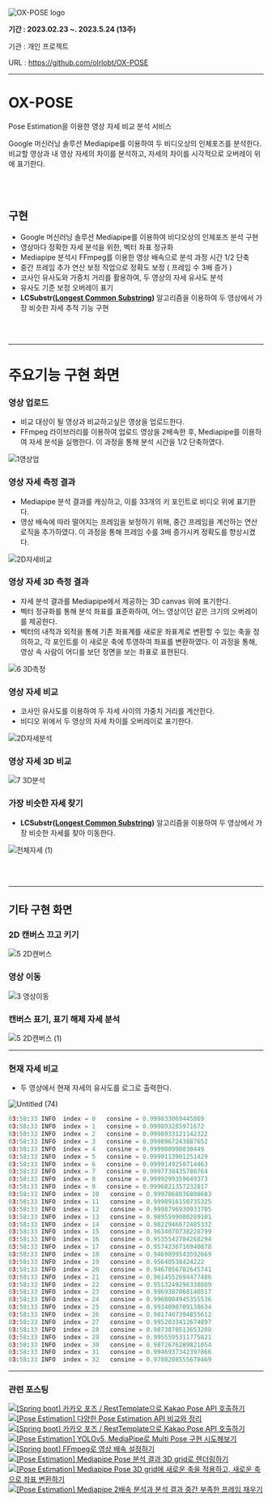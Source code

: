 ![OX-POSE logo](https://github.com/olrlobt/OX-POSE/assets/99643732/ce2d57e8-23ee-46a3-b87f-94b8f6403d68)


**기간 : 2023.02.23 ~. 2023.5.24 (13주)**

기관 : 개인 프로젝트

URL : https://github.com/olrlobt/OX-POSE

---

# **OX-POSE**

Pose Estimation을 이용한 영상 자세 비교 분석 서비스

Google 머신러닝 솔루션 Mediapipe를 이용하여 두 비디오상의 인체포즈를 분석한다. 비교할 영상과 내 영상 자세의 차이를 분석하고, 자세의 차이를 시각적으로 오버레이 위에 표기한다. 

<br><br>

## 구현

- Google 머신러닝 솔루션 Mediapipe를 이용하여 비디오상의 인체포즈 분석 구현
- 영상마다 정확한 자세 분석을 위한, 벡터 좌표 정규화
- Mediapipe 분석시 FFmpeg를 이용한 영상 배속으로 분석 과정 시간 1/2 단축
- 중간 프레임 추가 연산 보정 작업으로 정확도 보정 ( 프레임 수 3배 증가 )
- 코사인 유사도와 가중치 거리를 활용하여, 두 영상의 자세 유사도 분석
- 유사도 기준 보정 오버레이 표기
- **LCSubstr([Longest Common Substring](https://www.geeksforgeeks.org/longest-common-substring-dp-29/))** 알고리즘을 이용하여 두 영상에서 가장 비슷한 자세 추적 기능 구현

<br><br>

---

# 주요기능 구현 화면

### 영상 업로드

- 비교 대상이 될 영상과 비교하고싶은 영상을 업로드한다.
- FFmpeg 라이브러리를 이용하여 업로드 영상을 2배속한 후, Mediapipe를 이용하여 자세 분석을 실행한다. 이 과정을 통해 분석 시간을 1/2 단축하였다.

![1영상업](https://github.com/olrlobt/OX-POSE/assets/99643732/2a0d68c0-aa80-498b-b97b-ed0f86395918)


### 영상 자세 측정 결과

- Mediapipe 분석 결과를 캐싱하고, 이를 33개의 키 포인트로 비디오 위에 표기한다.
- 영상 배속에 따라 떨어지는 프레임을 보정하기 위해, 중간 프레임을 계산하는 연산 로직을 추가하였다. 이 과정을 통해 프레임 수를 3배 증가시켜 정확도를 향상시켰다.

![2D자세비교](https://github.com/olrlobt/OX-POSE/assets/99643732/53f84b5c-8039-4e91-9da1-bf76dd3e658f)


### 영상 자세 3D 측정 결과

- 자세 분석 결과를 Mediapipe에서 제공하는 3D canvas 위에 표기한다.
- 벡터 정규화를 통해 분석 좌표를 표준화하여, 어느 영상이던 같은 크기의 오버레이를 제공한다.
- 벡터의 내적과 외적을 통해 기존 좌표계를 새로운 좌표계로 변환할 수 있는 축을 정의하고, 각 포인트를 이 새로운 축에 투영하여 좌표를 변환하였다. 이 과정을 통해, 영상 속 사람이 어디를 보던 정면을 보는 좌표로 표현된다.

![6 3D측정](https://github.com/olrlobt/OX-POSE/assets/99643732/0126488c-64fe-4707-b651-7489bc8de6e8)


### 영상 자세 비교

- 코사인 유사도를 이용하여  두 자세 사이의 가중치 거리를 계산한다.
- 비디오 위에서 두 영상의 자세 차이를 오버레이로 표기한다.

![2D자세분석](https://github.com/olrlobt/OX-POSE/assets/99643732/8208428e-90b0-43f3-bfa2-502fe22db2c4)


### 영상 자세 3D 비교

![7 3D분석](https://github.com/olrlobt/OX-POSE/assets/99643732/d62c811a-d0b3-4830-b9fc-0f935721173f)


### 가장 비슷한 자세 찾기

- **LCSubstr([Longest Common Substring](https://www.geeksforgeeks.org/longest-common-substring-dp-29/))** 알고리즘을 이용하여 두 영상에서 가장 비슷한 자세를 찾아 이동한다.

![전체자세 (1)](https://github.com/olrlobt/OX-POSE/assets/99643732/b91e5efa-d418-46a0-a81d-a842fa9a1d95)


<br><br>

---

## 기타 구현 화면

### 2D 캔버스 끄고 키기

![5 2D캔버스](https://github.com/olrlobt/OX-POSE/assets/99643732/0ab6a37f-0c97-4cb2-9ae5-0c8c3436957b)


### 영상 이동

![3 영상이동](https://github.com/olrlobt/OX-POSE/assets/99643732/7909fcd7-cadb-437e-9875-8e8042ed05d0)


### 캔버스 표기, 표기 해제 자세 분석


![5 2D캔버스 (1)](https://github.com/olrlobt/OX-POSE/assets/99643732/14f099ea-3691-4eec-9538-c14a7ccda3c2)


---

### 현재 자세 비교

- 두 영상에서 현재 자세의 유사도를 로그로 출력한다.

![Untitled (74)](https://github.com/olrlobt/OX-POSE/assets/99643732/aa577ca1-0d63-4fbb-8ec8-e9ac7da01b78)

```python
03:58:33 INFO  index = 0   consine = 0.999833069445869
03:58:33 INFO  index = 1   consine = 0.999893285971672
03:58:33 INFO  index = 2   consine = 0.9998933121142322
03:58:33 INFO  index = 3   consine = 0.9998967243887652
03:58:33 INFO  index = 4   consine = 0.999908998830449
03:58:33 INFO  index = 5   consine = 0.9999113901251429
03:58:33 INFO  index = 6   consine = 0.9999149250714463
03:58:33 INFO  index = 7   consine = 0.9997738435780764
03:58:33 INFO  index = 8   consine = 0.9999299359649373
03:58:33 INFO  index = 9   consine = 0.9996821357232817
03:58:33 INFO  index = 10   consine = 0.9997868836808683
03:58:33 INFO  index = 11   consine = 0.9998916150735325
03:58:33 INFO  index = 12   consine = 0.9998796930933705
03:58:33 INFO  index = 13   consine = 0.9895599080289101
03:58:33 INFO  index = 14   consine = 0.9822946672485332
03:58:33 INFO  index = 15   consine = 0.9634070738228799
03:58:33 INFO  index = 16   consine = 0.9535542704268294
03:58:33 INFO  index = 17   consine = 0.9574236716940878
03:58:33 INFO  index = 18   consine = 0.9469899543592669
03:58:33 INFO  index = 19   consine = 0.95640538424222
03:58:33 INFO  index = 20   consine = 0.9467056702645741
03:58:33 INFO  index = 21   consine = 0.9614552694477486
03:58:33 INFO  index = 22   consine = 0.9513249296330809
03:58:33 INFO  index = 23   consine = 0.9969387068140517
03:58:33 INFO  index = 24   consine = 0.9968004945355536
03:58:33 INFO  index = 25   consine = 0.9934090709138634
03:58:33 INFO  index = 26   consine = 0.9817407394855612
03:58:33 INFO  index = 27   consine = 0.9952033412674897
03:58:33 INFO  index = 28   consine = 0.9873870513653208
03:58:33 INFO  index = 29   consine = 0.9955595311775821
03:58:33 INFO  index = 30   consine = 0.9872676289821054
03:58:33 INFO  index = 31   consine = 0.9946937342397866
03:58:33 INFO  index = 32   consine = 0.9780208555678469
```

---

### 관련 포스팅

[![[Spring boot] 카카오 포즈 / RestTemplate으로 Kakao Pose API 호출하기](https://blogwidget.com/api/fix?theme=w&url=https://olrlobt.tistory.com/46)](https://olrlobt.tistory.com/46)
[![[Pose Estimation] 다양한 Pose Estimation API 비교와 정리](https://blogwidget.com/api/fix?theme=w&url=https://olrlobt.tistory.com/49)](https://olrlobt.tistory.com/49)
[![[Spring boot] 카카오 포즈 / RestTemplate으로 Kakao Pose API 호출하기](https://blogwidget.com/api/fix?theme=w&url=https://olrlobt.tistory.com/50)](https://olrlobt.tistory.com/50)
[![[Pose Estimation] YOLOv5, MediaPipe로 Multi Pose 구현 시도해보기](https://blogwidget.com/api/fix?theme=w&url=https://olrlobt.tistory.com/51)](https://olrlobt.tistory.com/51)
[![[Spring boot] FFmpeg로 영상 배속 설정하기](https://blogwidget.com/api/fix?theme=w&url=https://olrlobt.tistory.com/53)](https://olrlobt.tistory.com/53)
[![[Pose Estimation] Mediapipe Pose 분석 결과 3D grid로 렌더링하기](https://blogwidget.com/api/fix?theme=w&url=https://olrlobt.tistory.com/54)](https://olrlobt.tistory.com/54)
[![[Pose Estimation] Mediapipe Pose 3D grid에 새로운 축을 적용하고, 새로운 축으로 좌표 변환하기](https://blogwidget.com/api/fix?theme=w&url=https://olrlobt.tistory.com/55)](https://olrlobt.tistory.com/55)
[![[Pose Estimation] Mediapipe 2배속 분석과 분석 결과 중간 부족한 프레임 채우기](https://blogwidget.com/api/fix?theme=w&url=https://olrlobt.tistory.com/56)](https://olrlobt.tistory.com/56)
